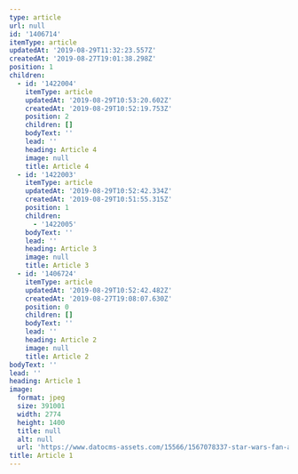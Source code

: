 ```yaml
---
type: article
url: null
id: '1406714'
itemType: article
updatedAt: '2019-08-29T11:32:23.557Z'
createdAt: '2019-08-27T19:01:38.298Z'
position: 1
children:
  - id: '1422004'
    itemType: article
    updatedAt: '2019-08-29T10:53:20.602Z'
    createdAt: '2019-08-29T10:52:19.753Z'
    position: 2
    children: []
    bodyText: ''
    lead: ''
    heading: Article 4
    image: null
    title: Article 4
  - id: '1422003'
    itemType: article
    updatedAt: '2019-08-29T10:52:42.334Z'
    createdAt: '2019-08-29T10:51:55.315Z'
    position: 1
    children:
      - '1422005'
    bodyText: ''
    lead: ''
    heading: Article 3
    image: null
    title: Article 3
  - id: '1406724'
    itemType: article
    updatedAt: '2019-08-29T10:52:42.482Z'
    createdAt: '2019-08-27T19:08:07.630Z'
    position: 0
    children: []
    bodyText: ''
    lead: ''
    heading: Article 2
    image: null
    title: Article 2
bodyText: ''
lead: ''
heading: Article 1
image:
  format: jpeg
  size: 391001
  width: 2774
  height: 1400
  title: null
  alt: null
  url: 'https://www.datocms-assets.com/15566/1567078337-star-wars-fan-art.jpg'
title: Article 1
---
```


